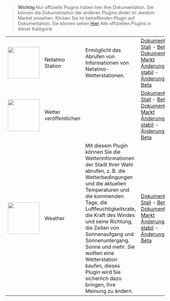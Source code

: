 
>**Wichtig**
>Nur offizielle Plugins haben hier ihre Dokumentation. Sie können die Dokumentation der anderen Plugins direkt im Jeedom Market einsehen. Klicken Sie im betreffenden Plugin auf Dokumentation.
>Sie können sehen [Hier](https://market.jeedom.com/index.php?v=d&p=market&type=plugin&categorie=weather) Alle offiziellen Plugins in dieser Kategorie


| | | | |
|--- | --- | --- | ---|
|<img src="netatmoWeather/netatmoWeather_icon.png" class="pluginLogo" width="100" />|Netatmo Station|Ermöglicht das Abrufen von Informationen von Netatmo-Wetterstationen.|[Dokumentation Stall](netatmoWeather/index.md) - [Beta-Dokumentation](netatmoWeather/beta/index.md)<br/>[Markt](https://market.jeedom.com/index.php?v=d&p=market_display&id=133)<br/>[Änderungsprotokoll stabil](netatmoWeather/changelog.md) - [Änderungsprotokoll Beta](netatmoWeather/beta/changelog.md)|
|<img src="publiemeteo/publiemeteo_icon.png" class="pluginLogo" width="100" />|Wetter veröffentlichen||[Dokumentation Stall](publiemeteo/index.md) - [Beta-Dokumentation](publiemeteo/beta/index.md)<br/>[Markt](https://market.jeedom.com/index.php?v=d&p=market_display&id=2318)<br/>[Änderungsprotokoll stabil](publiemeteo/changelog.md) - [Änderungsprotokoll Beta](publiemeteo/beta/changelog.md)|
|<img src="weather/weather_icon.png" class="pluginLogo" width="100" />|Weather|Mit diesem Plugin können Sie die Wetterinformationen der Stadt Ihrer Wahl abrufen, z. B. die Wetterbedingungen und die aktuellen Temperaturen und die kommenden Tage, die Luftfeuchtigkeitsrate, die Kraft des Windes und seine Richtung, die Zeiten von Sonnenaufgang und Sonnenuntergang. Sonne und mehr. Sie wollten eine Wetterstation kaufen, dieses Plugin wird Sie sicherlich dazu bringen, Ihre Meinung zu ändern.|[Dokumentation Stall](weather/index.md) - [Beta-Dokumentation](weather/beta/index.md)<br/>[Markt](https://market.jeedom.com/index.php?v=d&p=market_display&id=7)<br/>[Änderungsprotokoll stabil](weather/changelog.md) - [Änderungsprotokoll Beta](weather/beta/changelog.md)|
